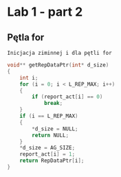 # Lab 1 - part 2

## Pętla for

```
Inicjacja ziminnej i dla pętli for
```

```cpp
void** getRepDataPtr(int* d_size)
{
	int i;
	for (i = 0; i < L_REP_MAX; i++)
	{
		if (report_act[i] == 0)
			break;
	}
	if (i == L_REP_MAX)
	{
		*d_size = NULL;
		return NULL;
	}
	*d_size = AG_SIZE;
	report_act[i] = 1;
	return RepDataPtr[i];
}
```
